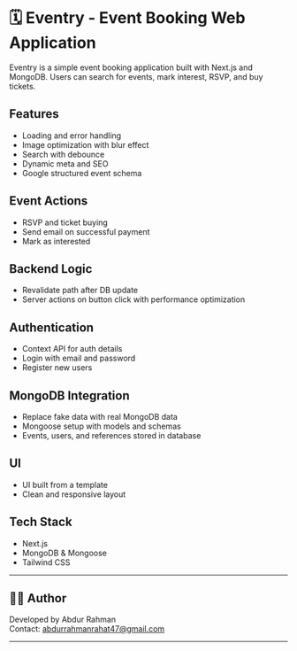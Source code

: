 # 🗓️ Eventry - Event Booking Web Application

Eventry is a simple event booking application built with Next.js and MongoDB. Users can search for events, mark interest, RSVP, and buy tickets.

## Features

- Loading and error handling
- Image optimization with blur effect
- Search with debounce
- Dynamic meta and SEO
- Google structured event schema

## Event Actions

- RSVP and ticket buying
- Send email on successful payment
- Mark as interested

## Backend Logic

- Revalidate path after DB update
- Server actions on button click with performance optimization

## Authentication

- Context API for auth details
- Login with email and password
- Register new users

## MongoDB Integration

- Replace fake data with real MongoDB data
- Mongoose setup with models and schemas
- Events, users, and references stored in database

## UI

- UI built from a template
- Clean and responsive layout

## Tech Stack

- Next.js
- MongoDB & Mongoose
- Tailwind CSS

---

## 🧑‍💻 Author

Developed by Abdur Rahman  
Contact: abdurrahmanrahat47@gmail.com

---
